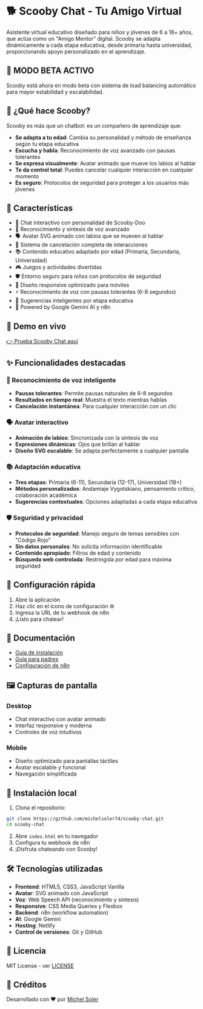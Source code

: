 # 🐕 Scooby Chat - Tu Amigo Virtual

Asistente virtual educativo diseñado para niños y jóvenes de 6 a 18+ años, que actúa como un "Amigo Mentor" digital. Scooby se adapta dinámicamente a cada etapa educativa, desde primaria hasta universidad, proporcionando apoyo personalizado en el aprendizaje.

## 🚀 **MODO BETA ACTIVO**
Scooby está ahora en modo beta con sistema de load balancing automático para mayor estabilidad y escalabilidad.

## 🎯 ¿Qué hace Scooby?

Scooby es más que un chatbot: es un compañero de aprendizaje que:
- **Se adapta a tu edad**: Cambia su personalidad y método de enseñanza según tu etapa educativa
- **Escucha y habla**: Reconocimiento de voz avanzado con pausas tolerantes
- **Se expresa visualmente**: Avatar animado que mueve los labios al hablar
- **Te da control total**: Puedes cancelar cualquier interacción en cualquier momento
- **Es seguro**: Protocolos de seguridad para proteger a los usuarios más jóvenes

## 🌟 Características

- 💬 Chat interactivo con personalidad de Scooby-Doo
- 🎤 Reconocimiento y síntesis de voz avanzado
- 🗣️ Avatar SVG animado con labios que se mueven al hablar
- 🛑 Sistema de cancelación completa de interacciones
- 📚 Contenido educativo adaptado por edad (Primaria, Secundaria, Universidad)
- 🎮 Juegos y actividades divertidas
- 🛡️ Entorno seguro para niños con protocolos de seguridad
- 📱 Diseño responsive optimizado para móviles
- ⚡ Reconocimiento de voz con pausas tolerantes (6-8 segundos)
- 🎯 Sugerencias inteligentes por etapa educativa
- 🤖 Powered by Google Gemini AI y n8n

## 🚀 Demo en vivo

[👉 Prueba Scooby Chat aquí](https://scooby-chat.netlify.app)

## ✨ Funcionalidades destacadas

### 🎤 Reconocimiento de voz inteligente
- **Pausas tolerantes**: Permite pausas naturales de 6-8 segundos
- **Resultados en tiempo real**: Muestra el texto mientras hablas
- **Cancelación instantánea**: Para cualquier interacción con un clic

### 🗣️ Avatar interactivo
- **Animación de labios**: Sincronizada con la síntesis de voz
- **Expresiones dinámicas**: Ojos que brillan al hablar
- **Diseño SVG escalable**: Se adapta perfectamente a cualquier pantalla

### 📚 Adaptación educativa
- **Tres etapas**: Primaria (6-11), Secundaria (12-17), Universidad (18+)
- **Métodos personalizados**: Andamiaje Vygotskiano, pensamiento crítico, colaboración académica
- **Sugerencias contextuales**: Opciones adaptadas a cada etapa educativa

### 🛡️ Seguridad y privacidad
- **Protocolos de seguridad**: Manejo seguro de temas sensibles con "Código Rojo"
- **Sin datos personales**: No solicita información identificable
- **Contenido apropiado**: Filtros de edad y contenido
- **Búsqueda web controlada**: Restringida por edad para máxima seguridad

## 🔧 Configuración rápida

1. Abre la aplicación
2. Haz clic en el ícono de configuración ⚙️
3. Ingresa la URL de tu webhook de n8n
4. ¡Listo para chatear!

## 📖 Documentación

- [Guía de instalación](docs_SETUP.md)
- [Guía para padres](docs_PARENTS_GUIDE.md)
- [Configuración de n8n](docs_N8N_SETUP.md)

## 🖼️ Capturas de pantalla

### Desktop
- Chat interactivo con avatar animado
- Interfaz responsive y moderna
- Controles de voz intuitivos

### Mobile
- Diseño optimizado para pantallas táctiles
- Avatar escalable y funcional
- Navegación simplificada

## 🚀 Instalación local

1. Clona el repositorio:
```bash
git clone https://github.com/michelsoler74/scooby-chat.git
cd scooby-chat
```

2. Abre `index.html` en tu navegador
3. Configura tu webhook de n8n
4. ¡Disfruta chateando con Scooby!

## 🛠️ Tecnologías utilizadas

- **Frontend**: HTML5, CSS3, JavaScript Vanilla
- **Avatar**: SVG animado con JavaScript
- **Voz**: Web Speech API (reconocimiento y síntesis)
- **Responsive**: CSS Media Queries y Flexbox
- **Backend**: n8n (workflow automation)
- **AI**: Google Gemini
- **Hosting**: Netlify
- **Control de versiones**: Git y GitHub

## 📄 Licencia

MIT License - ver [LICENSE](LICENSE)

## 💖 Créditos

Desarrollado con ❤️ por [Michel Soler](https://github.com/michelsoler74)
